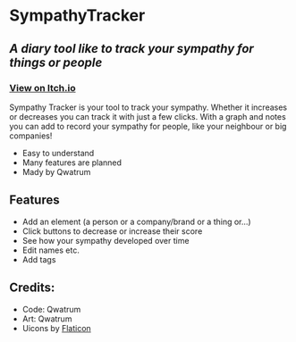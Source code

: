 # SympathyTracker
## _A diary tool like to track your sympathy for things or people_

### [View on Itch.io](https://qwatrum.itch.io/sympathy-tracker "View on Itch.io")

Sympathy Tracker is your tool to track your sympathy. Whether it increases or decreases you can track it with just a few clicks. 
With a graph and notes you can add to record your sympathy for people, like your neighbour or big companies!

- Easy to understand
- Many features are planned
- Mady by Qwatrum

## Features

- Add an element (a person or a company/brand or a thing or...)
- Click buttons to decrease or increase their score
- See how your sympathy developed over time
- Edit names etc.
- Add tags

## Credits:
- Code: Qwatrum
- Art: Qwatrum
- Uicons by [Flaticon](https://www.flaticon.com/uicons)
